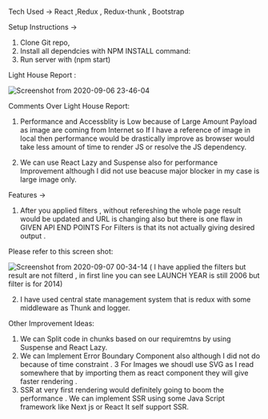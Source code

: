 
Tech Used -> React ,Redux , Redux-thunk , Bootstrap


Setup Instructions ->

1. Clone Git repo,
2. Install all dependcies with NPM INSTALL command:
3. Run server with (npm start)


Light House Report :

![Screenshot from 2020-09-06 23-46-04](https://user-images.githubusercontent.com/25228724/92333097-6cdbd000-f0a0-11ea-8ac3-21a900e4ff13.png)

Comments Over Light House Report:

1. Performance and Accessblity is Low because of Large Amount Payload as image are coming from Internet so If I have a reference of image in local then performance would be drastically improve as browser would take less amount of time to render JS or resolve the JS dependency.

2. We can use React Lazy and Suspense also for performance Improvement although I did not use beacuse major blocker in my case is large image only.



Features ->

1. After you applied filters , without refereshing the whole page result would be updated and URL is changing also but there is one flaw in GIVEN API END POINTS For Filters is that its not actually giving desired output .

Please refer to this screen shot:

![Screenshot from 2020-09-07 00-34-14](https://user-images.githubusercontent.com/25228724/92333283-e7591f80-f0a1-11ea-864d-7f58403df99c.png)
( I have applied the filters but result are not filterd , in first line you can see LAUNCH YEAR is still 2006 but filter is for 2014)


2. I have used central state management system that is redux with some middleware as Thunk and logger.


Other Improvement Ideas:

1. We can Split code in chunks based on our requiremtns  by using Suspense and React Lazy.
2. We can Implement Error Boundary Component also although I did not do because of time constraint .
3 For Images we shoudl use SVG as I read somewhere that by importing them as react component they will give faster rendering .
4. SSR at very first rendering would definitely going to boom the performance . We can implement SSR using some Java Script framework like Next js or React It self support SSR.



